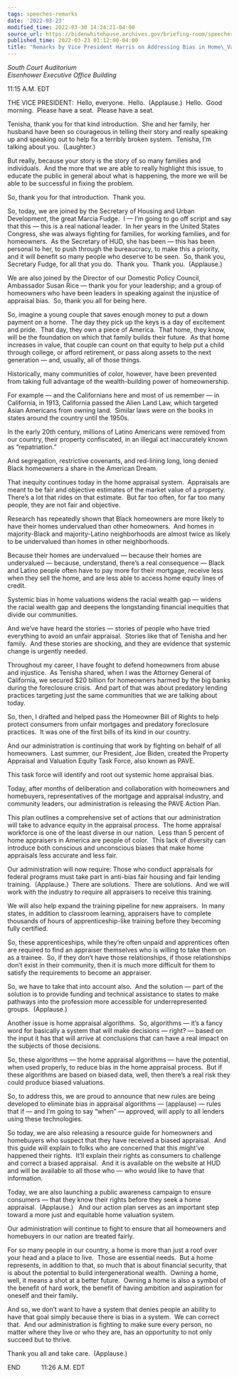 ```yaml
---
tags: speeches-remarks
date: '2022-03-23'
modified_time: 2022-03-30 14:24:21-04:00
source_url: https://bidenwhitehouse.archives.gov/briefing-room/speeches-remarks/2022/03/23/remarks-by-vice-president-harris-on-addressing-bias-in-home-valuations/
published_time: 2022-03-23 01:12:00-04:00
title: "Remarks by Vice President Harris on Addressing Bias in Home\_Valuations"
---
```

 
*South Court Auditorium  
Eisenhower Executive Office Building*

11:15 A.M. EDT  
  
THE VICE PRESIDENT:  Hello, everyone.  Hello.  (Applause.)  Hello.  Good
morning.  Please have a seat.  Please have a seat.  
  
Tenisha, thank you for that kind introduction.  She and her family, her
husband have been so courageous in telling their story and really
speaking up and speaking out to help fix a terribly broken system. 
Tenisha, I’m talking about you.  (Laughter.)  
  
But really, because your story is the story of so many families and
individuals.  And the more that we are able to really highlight this
issue, to educate the public in general about what is happening, the
more we will be able to be successful in fixing the problem.   
  
So, thank you for that introduction.  Thank you.  
  
So, today, we are joined by the Secretary of Housing and Urban
Development, the great Marcia Fudge.  I — I’m going to go off script and
say that this — this is a real national leader.  In her years in the
United States Congress, she was always fighting for families, for
working families, and for homeowners.  As the Secretary of HUD, she has
been — this has been personal to her, to push through the bureaucracy,
to make this a priority, and it will benefit so many people who deserve
to be seen.  So, thank you, Secretary Fudge, for all that you do.  Thank
you.  Thank you.  (Applause.)  
  
We are also joined by the Director of our Domestic Policy Council,
Ambassador Susan Rice — thank you for your leadership; and a group of
homeowners who have been leaders in speaking against the injustice of
appraisal bias.  So, thank you all for being here.  
  
So, imagine a young couple that saves enough money to put a down payment
on a home.  The day they pick up the keys is a day of excitement and
pride.  That day, they own a piece of America.  That home, they know,
will be the foundation on which that family builds their future.  As
that home increases in value, that couple can count on that equity to
help put a child through college, or afford retirement, or pass along
assets to the next generation — and, usually, all of those things.

Historically, many communities of color, however, have been prevented
from taking full advantage of the wealth-building power of
homeownership.   
  
For example — and the Californians here and most of us remember — in
California, in 1913, California passed the Alien Land Law, which
targeted Asian Americans from owning land.  Similar laws were on the
books in states around the country until the 1950s.   
  
In the early 20th century, millions of Latino Americans were removed
from our country, their property confiscated, in an illegal act
inaccurately known as “repatriation.”  
  
And segregation, restrictive covenants, and red-lining long, long denied
Black homeowners a share in the American Dream.  
  
That inequity continues today in the home appraisal system.  Appraisals
are meant to be fair and objective estimates of the market value of a
property.  There’s a lot that rides on that estimate.  But far too
often, for far too many people, they are not fair and objective.  
  
Research has repeatedly shown that Black homeowners are more likely to
have their homes undervalued than other homeowners.  And homes in
majority-Black and majority-Latino neighborhoods are almost twice as
likely to be undervalued than homes in other neighborhoods.  
  
Because their homes are undervalued — because their homes are
undervalued — because, understand, there’s a real consequence — Black
and Latino people often have to pay more for their mortgage, receive
less when they sell the home, and are less able to access home equity
lines of credit.  
  
Systemic bias in home valuations widens the racial wealth gap — widens
the racial wealth gap and deepens the longstanding financial inequities
that divide our communities.  
  
And we’ve have heard the stories — stories of people who have tried
everything to avoid an unfair appraisal.  Stories like that of Tenisha
and her family.  And these stories are shocking, and they are evidence
that systemic change is urgently needed.  
  
Throughout my career, I have fought to defend homeowners from abuse and
injustice.  As Tenisha shared, when I was the Attorney General of
California, we secured $20 billion for homeowners harmed by the big
banks during the foreclosure crisis.  And part of that was about
predatory lending practices targeting just the same communities that we
are talking about today.  
  
So, then, I drafted and helped pass the Homeowner Bill of Rights to help
protect consumers from unfair mortgages and predatory foreclosure
practices.  It was one of the first bills of its kind in our
country.    
  
And our administration is continuing that work by fighting on behalf of
all homeowners.  Last summer, our President, Joe Biden, created the
Property Appraisal and Valuation Equity Task Force, also known as
PAVE.   
  
This task force will identify and root out systemic home appraisal
bias.  
  
Today, after months of deliberation and collaboration with homeowners
and homebuyers, representatives of the mortgage and appraisal industry,
and community leaders, our administration is releasing the PAVE Action
Plan.  
  
This plan outlines a comprehensive set of actions that our
administration will take to advance equity in the appraisal process. 
The home appraisal workforce is one of the least diverse in our nation. 
Less than 5 percent of home appraisers in America are people of color. 
This lack of diversity can introduce both conscious and unconscious
biases that make home appraisals less accurate and less fair.   
  
Our administration will now require: Those who conduct appraisals for
federal programs must take part in anti-bias fair housing and fair
lending training.  (Applause.)  There are solutions.  There are
solutions.  And we will work with the industry to require all appraisers
to receive this training.    
  
We will also help expand the training pipeline for new appraisers.  In
many states, in addition to classroom learning, appraisers have to
complete thousands of hours of apprenticeship-like training before they
becoming fully certified.   
  
So, these apprenticeships, while they’re often unpaid and apprentices
often are required to find an appraiser themselves who is willing to
take them on as a trainee.  So, if they don’t have those relationships,
if those relationships don’t exist in their community, then it is much
more difficult for them to satisfy the requirements to become an
appraiser.   
  
So, we have to take that into account also.  And the solution — part of
the solution is to provide funding and technical assistance to states to
make pathways into the profession more accessible for underrepresented
groups.  (Applause.)   
  
Another issue is home appraisal algorithms.  So, algorithms — it’s a
fancy word for basically a system that will make decisions — right? —
based on the input it has that will arrive at conclusions that can have
a real impact on the subjects of those decisions.  
  
So, these algorithms — the home appraisal algorithms — have the
potential, when used properly, to reduce bias in the home appraisal
process.  But if these algorithms are based on biased data, well, then
there’s a real risk they could produce biased valuations.   
  
So, to address this, we are proud to announce that new rules are being
developed to eliminate bias in appraisal algorithms — (applause) — rules
that if — and I’m going to say “when” — approved, will apply to all
lenders using these technologies.  
  
So today, we are also releasing a resource guide for homeowners and
homebuyers who suspect that they have received a biased appraisal.  And
this guide will explain to folks who are concerned that this might’ve
happened their rights.  It’ll explain their rights as consumers to
challenge and correct a biased appraisal.  And it is available on the
website at HUD and will be available to all those who — who would like
to have that information.    
  
Today, we are also launching a public awareness campaign to ensure
consumers — that they know their rights before they seek a home
appraisal.  (Applause.)   And our action plan serves as an important
step toward a more just and equitable home valuation system.  
  
Our administration will continue to fight to ensure that all homeowners
and homebuyers in our nation are treated fairly.   
  
For so many people in our country, a home is more than just a roof over
your head and a place to live.  Those are essential needs.  But a home
represents, in addition to that, so much that is about financial
security, that is about the potential to build intergenerational
wealth.  Owning a home, well, it means a shot at a better future. 
Owning a home is also a symbol of the benefit of hard work, the benefit
of having ambition and aspiration for oneself and their family.   
  
And so, we don’t want to have a system that denies people an ability to
have that goal simply because there is bias in a system.  We can correct
that.  And our administration is fighting to make sure every person, no
matter where they live or who they are, has an opportunity to not only
succeed but to thrive.   
  
Thank you all and take care.  (Applause.)  
  
END            11:26 A.M. EDT
